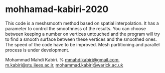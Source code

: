 # mohhamad-kabiri-2020
This code is a meshsmooth method based on spatial interpolation. It has a parameter to control the smoothness of the results. You can choose between keeping a number on vertices untouched and the program will try to find a smooth surface between these vertices and the smoothed ones.
The speed of the code have to be improved.
Mesh partitioning and parallel process is under development. 

Mohammad Mahdi Kabiri.
% mmahdikabiri@gmail.com, m.kabiri@stu.iiees.ac.ir, mohammad.kabiri@warick.ac.uk

